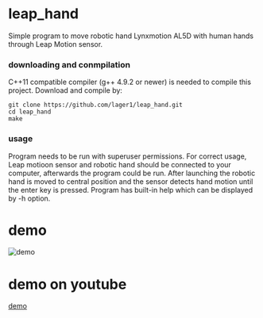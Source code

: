 # leap\_hand
Simple program to move robotic hand Lynxmotion AL5D with human hands through Leap Motion sensor.

### downloading and conmpilation
C++11 compatible compiler (g++ 4.9.2 or newer) is needed to compile this project.
Download and compile by:
```
git clone https://github.com/lager1/leap_hand.git
cd leap_hand
make
```
### usage
Program needs to be run with superuser permissions.
For correct usage, Leap motioon sensor and robotic hand should be connected to your computer, afterwards the program could be run.
After launching the robotic hand is moved to central position and the sensor detects hand motion
until the enter key is pressed.
Program has built-in help which can be displayed by -h option.

# demo
![demo](https://github.com/lager1/leap_hand/blob/master/demo.gif "demo")

# demo on youtube
[demo](https://youtu.be/rlCg_acRVgg)

